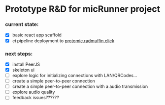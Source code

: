 # Prototype R&D for micRunner project

### current state:
- [x] basic react app scaffold
- [x] ci pipeline deployment to [protomic.radmuffin.click](https://protomic.radmuffin.click)

### next steps:
- [x] install PeerJS
- [x] skeleton ui
- [ ] explore logic for initializing connections with LAN/QRCodes...
- [ ] create a simple peer-to-peer connection
- [ ] create a simple peer-to-peer connection with a audio transmission
- [ ] explore audio quality
- [ ] feedback issues??????
